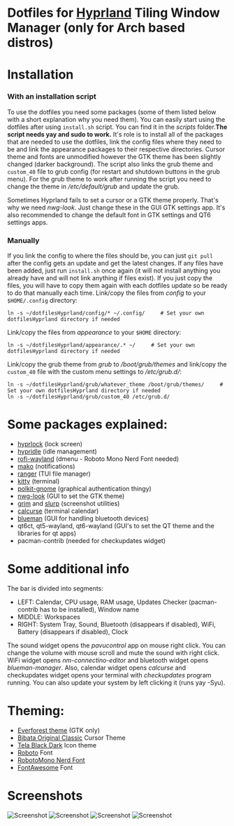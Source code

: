 
# Dotfiles for [Hyprland](https://github.com/hyprwm/Hyprland) Tiling Window Manager (only for Arch based distros)

# Installation

### With an installation script
To use the dotfiles you need some packages (some of them listed below with a short explanation why you need them). You can easily start using the dotfiles after using `install.sh` script. You can find it in the _scripts_ folder.**The script needs yay and sudo to work.** It's role is to install all of the packages that are needed to use the dotfiles, link the config files where they need to be and link the appearance packages to their respective directories. Cursor theme and fonts are unmodified however the GTK theme has been slightly changed (darker background). The script also links the grub theme and `custom_40` file to grub config (for restart and shutdown buttons in the grub menu). For the grub theme to work after running the script you need to change the theme in _/etc/default/grub_ and update the grub.

Sometimes Hyprland fails to set a cursor or a GTK theme properly. That's why we need _nwg-look_. Just change these in the GUI GTK settings app. It's also recommended to change the default font in GTK settings and QT6 settings apps.

### Manually
If you link the config to where the files should be, you can just `git pull` after the config gets an update and get the latest changes. If any files have been added, just run `install.sh` once again (it will not install anything you already have and will not link anything if files exist). If you just copy the files, you will have to copy them again with each dotfiles update so be ready to do that manually each time.
Link/copy the files from _config_ to your `$HOME/.config` directory:

```
ln -s ~/dotfilesHyprland/config/* ~/.config/     # Set your own dotfilesHyprland directory if needed
```

Link/copy the files from _appearance_ to your `$HOME` directory:

```
ln -s ~/dotfilesHyprland/appearance/.* ~/     # Set your own dotfilesHyprland directory if needed
```

Link/copy the grub theme from _grub_ to _/boot/grub/themes_ and link/copy the `custom_40` file with the custom menu settings to _/etc/grub.d/_:

```
ln -s ~/dotfilesHyprland/grub/whatever_theme /boot/grub/themes/     # Set your own dotfilesHyprland directory if needed
ln -s ~/dotfilesHyprland/grub/custom_40 /etc/grub.d/
```


# Some packages explained:
 - [hyprlock](https://github.com/hyprwm/hyprlock) (lock screen)
 - [hypridle](https://github.com/hyprwm/hypridle) (idle management)
 - [rofi-wayland](https://github.com/lbonn/rofi) (dmenu - Roboto Mono Nerd Font needed)
 - [mako](https://github.com/sqlalchemy/mako) (notifications)
 - [ranger](https://github.com/ranger/ranger) (TUI file manager)
 - [kitty](https://github.com/kovidgoyal/kitty) (terminal)
 - [polkit-gnome](https://gitlab.gnome.org/Archive/policykit-gnome) (graphical authentication thingy)
 - [nwg-look](https://github.com/nwg-piotr/nwg-look) (GUI to set the GTK theme)
 - [grim](https://github.com/emersion/grim) and [slurp](https://github.com/emersion/slurp) (screenshot utilities)
 - [calcurse](https://github.com/lfos/calcurse) (terminal calendar)
 - [blueman](https://github.com/blueman-project/blueman) (GUI for handling bluetooth devices)
 - qt6ct, qt5-wayland, qt6-wayland (GUI's to set the QT theme and the libraries for qt apps)
 - pacman-contrib (needed for checkupdates widget)


# Some additional info
The bar is divided into segments:
 - LEFT: Calendar, CPU usage, RAM usage, Updates Checker (pacman-contrib has to be installed), Window name
 - MIDDLE: Workspaces
 - RIGHT: System Tray, Sound, Bluetooth (disappears if disabled), WiFi, Battery (disappears if disabled), Clock

The sound widget opens the _pavucontrol_ app on mouse right click. You can change the volume with mouse scroll and mute the sound with right click. WiFi widget opens _nm-connectino-editor_ and bluetooth widget opens _blueman-manager_. Also, calendar widget opens _calcurse_ and checkupdates widget opens your terminal with _checkupdates_ program running. You can also update your system by left clicking it (runs yay -Syu).


# Theming:
 - [Everforest theme](https://github.com/sainnhe/everfores) (GTK only)
 - [Bibata Original Classic](https://github.com/ful1e5/Bibata_Cursor) Cursor Theme
 - [Tela Black Dark](https://github.com/vinceliuice/Tela-icon-theme) Icon theme
 - [Roboto](https://github.com/googlefonts/roboto) Font
 - [RobotoMono Nerd Font](https://www.nerdfonts.com/contributors) 
 - [FontAwesome](https://github.com/FortAwesome/Font-Awesome) Font


# Screenshots

![Screenshot]()
![Screenshot]()
![Screenshot]()
![Screenshot]()
